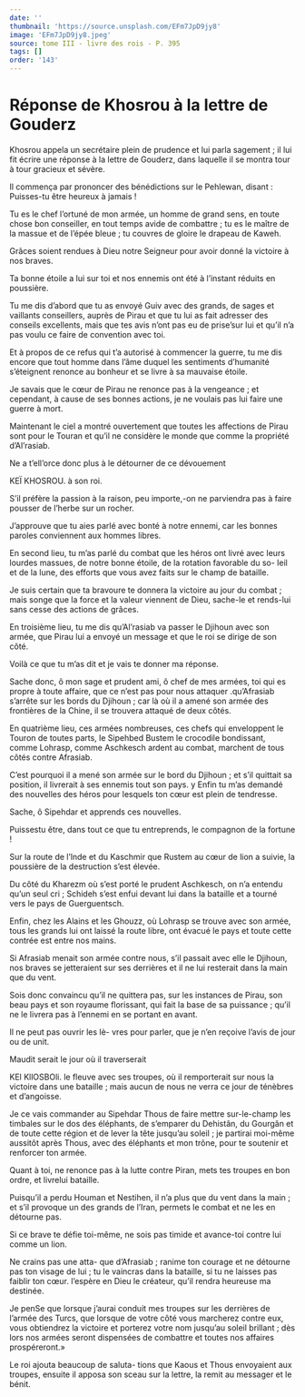 ```yaml
---
date: ''
thumbnail: 'https://source.unsplash.com/EFm7JpD9jy8'
image: 'EFm7JpD9jy8.jpeg'
source: tome III - livre des rois - P. 395
tags: []
order: '143'
---
```


# Réponse de Khosrou à la lettre de Gouderz

Khosrou appela un secrétaire plein de prudence et lui parla sagement ; il lui fit écrire une réponse à la lettre de Gouderz, dans laquelle il se montra tour à tour gracieux et sévère.

Il commença par prononcer des bénédictions sur le Pehlewan, disant : Puisses-tu être heureux à jamais !

Tu es le chef l’ortuné de mon armée, un homme de grand sens, en toute chose bon conseiller, en tout temps avide de combattre ; tu es le maître de la massue et de l’épée bleue ; tu couvres de gloire le drapeau de Kaweh.

Grâces soient rendues à Dieu notre Seigneur pour avoir donné la victoire à nos braves.

Ta bonne étoile a lui sur toi et nos ennemis ont été à l’instant réduits en poussière.

Tu me dis d’abord que tu as envoyé Guiv avec des grands, de sages et vaillants conseillers, auprès de Pirau et que tu lui as fait adresser des conseils excellents, mais que tes avis n’ont pas eu de prise’sur lui et qu’il n’a pas voulu ce faire de convention avec toi.

Et à propos de ce refus qui t’a autorisé à commencer la guerre, tu me dis encore que tout homme dans l’âme duquel les sentiments d’humanité s’éteignent renonce au bonheur et se livre à sa mauvaise étoile.

Je savais que le cœur de Pirau ne renonce pas à la vengeance ; et cependant, à cause de ses bonnes actions, je ne voulais pas lui faire une guerre à mort.

Maintenant le ciel a montré ouvertement que toutes les affections de Pirau sont pour le Touran et qu’il ne considère le monde que comme la propriété d’Al’rasiab.

Ne a t’ell’orce donc plus à le détourner de ce dévouement

KEÏ KHOSROU. à son roi.

S’il préfère la passion à la raison, peu importe,-on ne parviendra pas à faire pousser de l’herbe sur un rocher.

J’approuve que tu aies parlé avec bonté à notre ennemi, car les bonnes paroles conviennent aux hommes libres.

En second lieu, tu m’as parlé du combat que les héros ont livré avec leurs lourdes massues, de notre bonne étoile, de la rotation favorable du so- leil et de la lune, des efforts que vous avez faits sur le champ de bataille.

Je suis certain que ta bravoure te donnera la victoire au jour du combat ; mais songe que la force et la valeur viennent de Dieu, sache-le et rends-lui sans cesse des actions de grâces.

En troisième lieu, tu me dis qu’Al’rasiab va passer le Djihoun avec son armée, que Pirau lui a envoyé un message et que le roi se dirige de son côté.

Voilà ce que tu m’as dit et je vais te donner ma réponse.

Sache donc, ô mon sage et prudent ami, ô chef de mes armées, toi qui es propre à toute affaire, que ce n’est pas pour nous attaquer
.qu’Afrasiab s’arrête sur les bords du Djihoun ; car là où il a amené son armée des frontières de la Chine, il se trouvera attaqué de deux côtés.

En quatrième lieu, ces armées nombreuses, ces chefs qui enveloppent le Touron de toutes parts, le Sipehbed Bustem le crocodile bondissant, comme Lohrasp, comme Aschkesch ardent au combat,
marchent de tous côtés contre Afrasiab.

C’est pourquoi il a mené son armée sur le bord du Djihoun ; et s’il quittait sa position, il livrerait à ses ennemis tout son pays. y Enfin tu m’as demandé des nouvelles des héros pour lesquels ton cœur est plein de tendresse.

Sache,
ô Sipehdar et apprends ces nouvelles.

Puissestu être, dans tout ce que tu entreprends, le compagnon de la fortune !

Sur la route de l’lnde et du Kaschmir que Rustem au cœur de lion a suivie, la poussière de la destruction s’est élevée.

Du côté du Kharezm où s’est porté le prudent Aschkesch, on n’a entendu qu’un seul cri ; Schideh s’est enfui devant lui dans la bataille et a tourné vers le pays de Guerguentsch.

Enfin, chez les Alains et les Ghouzz, où Lohrasp se trouve avec son armée, tous les grands lui ont laissé la route libre, ont évacué le pays et toute cette contrée est entre nos mains.

Si Afrasiab menait son armée contre nous, s’il passait avec elle le Djihoun, nos braves se jetteraient sur ses derrières et il ne lui resterait dans la main que du vent.

Sois donc convaincu qu’il ne quittera pas, sur les instances de Pirau, son beau pays et son royaume florissant, qui fait la base de sa puissance ; qu’il ne le livrera pas à l’ennemi en se portant en avant.

Il ne peut pas ouvrir les lè- vres pour parler, que je n’en reçoive l’avis de jour ou de unit.

Maudit serait le jour où il traverserait

KEl KllOSBOli. le fleuve avec ses troupes, où il remporterait sur nous la victoire dans une bataille ; mais aucun de nous ne verra ce jour de ténèbres et d’angoisse.

Je ce vais commander au Sipehdar Thous de faire mettre sur-le-champ les timbales sur le dos des éléphants, de s’emparer du Dehistân, du Gourgân et de toute cette région et de lever la tête jusqu’au soleil ; je partirai moi-même aussitôt après Thous, avec des éléphants et mon trône, pour te soutenir et renforcer ton armée.

Quant à toi, ne renonce pas à la lutte contre Piran, mets tes troupes en bon ordre, et livrelui bataille.

Puisqu’il a perdu Houman et Nestihen, il n’a plus que du vent dans la main ; et s’il provoque un des grands de l’Iran, permets le combat et ne les en détourne pas.

Si ce brave te défie toi-même, ne sois pas timide et avance-toi contre lui comme un lion.

Ne crains pas une atta- que d’Afrasiab ; ranime ton courage et ne détourne pas ton visage de lui ; tu le vaincras dans la bataille, si tu ne laisses pas faiblir ton cœur. l’espère en Dieu le créateur, qu’il rendra heureuse ma destinée.

Je penSe que lorsque j’aurai conduit mes troupes sur les derrières de l’armée des Turcs, que lorsque de votre côté vous marcherez contre eux, vous obtiendrez la victoire et porterez votre nom jusqu’au soleil brillant ; dès lors nos armées seront dispensées de combattre et toutes nos affaires prospéreront.»

Le roi ajouta beaucoup de saluta- tions que Kaous et Thous envoyaient aux troupes, ensuite il apposa son sceau sur la lettre, la remit au messager et le bénit.
